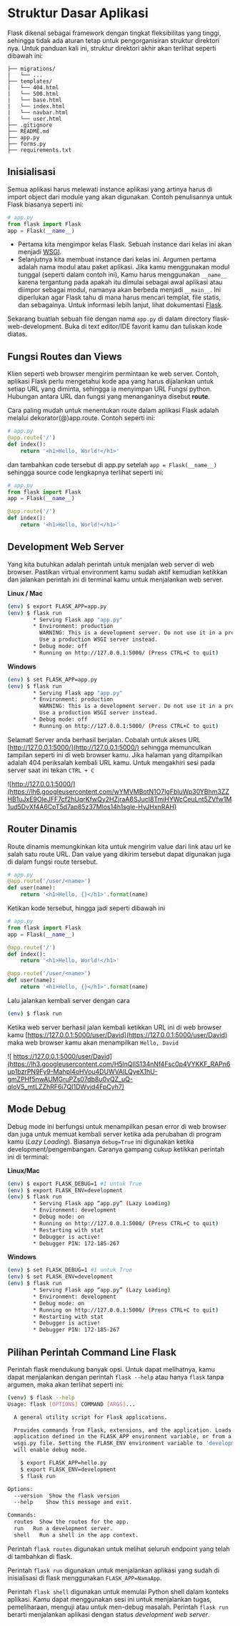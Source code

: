 # Struktur Dasar Aplikasi

Flask dikenal sebagai framework dengan tingkat fleksibilitas yang tinggi, sehingga tidak ada aturan tetap untuk pengorganisiran struktur direktori nya. Untuk panduan kali ini, struktur direktori akhir akan terlihat seperti dibawah ini:

```text
├── migrations/
|   └── ...
├── templates/
|   └── 404.html
|   └── 500.html
|   └── base.html
|   └── index.html
|   └── navbar.html
|   └── user.html
├── .gitignore
├── README.md
├── app.py
├── forms.py
├── requirements.txt
```

## Inisialisasi

Semua aplikasi harus melewati instance aplikasi yang artinya harus di import object dari module yang akan digunakan. Contoh penulisannya untuk Flask biasanya seperti ini:

```python
# app.py
from flask import Flask
app = Flask(__name__)
```

* Pertama kita mengimpor kelas Flask. Sebuah instance dari kelas ini akan menjadi [WSGI](https://www.fullstackpython.com/wsgi-servers.html).
* Selanjutnya kita membuat instance dari kelas ini. Argumen pertama adalah nama modul atau paket aplikasi. Jika kamu menggunakan modul tunggal \(seperti dalam contoh ini\), Kamu harus menggunakan `__name__` karena tergantung pada apakah itu dimulai sebagai awal aplikasi atau diimpor sebagai modul, namanya akan berbeda menjadi `__main__`. Ini diperlukan agar Flask tahu di mana harus mencari templat, file statis, dan sebagainya. Untuk informasi lebih lanjut, lihat dokumentasi [Flask](https://flask.palletsprojects.com/en/1.1.x/api/#flask.Flask).

Sekarang buatlah sebuah file dengan nama `app.py` di dalam directory flask-web-development. Buka di text editor/IDE favorit kamu dan tuliskan kode diatas.

## Fungsi Routes dan Views

Klien seperti web browser mengirim permintaan ke web server. Contoh, aplikasi Flask perlu mengetahui kode apa yang harus dijalankan untuk setiap URL yang diminta, sehingga ia menyimpan URL Fungsi python. Hubungan antara URL dan fungsi yang menanganinya disebut **route**.

Cara paling mudah untuk menentukan route dalam aplikasi Flask adalah melalui dekorator\(@\)app.route. Contoh seperti ini:

```python
# app.py
@app.route('/')
def index():
    return '<h1>Hello, World!</h1>'
```

dan tambahkan code tersebut di app.py setelah `app = Flask(__name__)` sehingga source code lengkapnya terlihat seperti ini:

```python
# app.py
from flask import Flask
app = Flask(__name__)

@app.route('/')
def index():
    return '<h1>Hello, World!</h1>'
```

## Development Web Server

Yang kita butuhkan adalah perintah untuk menjalan web server di web browser. Pastikan virtual environment kamu sudah aktif kemudian ketikkan dan jalankan perintah ini di terminal kamu untuk menjalankan web server.

**Linux / Mac**

```bash
(env) $ export FLASK_APP=app.py
(env) $ flask run
        * Serving Flask app "app.py"
        * Environment: production
          WARNING: This is a development server. Do not use it in a production deployment.
          Use a production WSGI server instead.
        * Debug mode: off
        * Running on http://127.0.0.1:5000/ (Press CTRL+C to quit)
```

**Windows**

```bash
(env) $ set FLASK_APP=app.py
(env) $ flask run
        * Serving Flask app "app.py"
        * Environment: production
          WARNING: This is a development server. Do not use it in a production deployment.
          Use a production WSGI server instead.
        * Debug mode: off
        * Running on http://127.0.0.1:5000/ (Press CTRL+C to quit)
```

Selamat! Server anda berhasil berjalan. Cobalah untuk akses URL [http://127.0.0.1:5000/](http://127.0.0.1:5000/) sehingga memunculkan tampilan seperti ini di web browser kamu. Jika halaman yang ditampilkan adalah 404 periksalah kembali URL kamu. Untuk mengakhiri sesi pada server saat ini tekan `CTRL + C`

![http://127.0.0.1:5000/](https://lh6.googleusercontent.com/wYMVMBotN1O7lgFbluWp30YBhm3ZZHB1uJxE9OleJFF7cf2hUqrKfwQy2HZjraA6SJucI8TmiHYWcCeuLnt5ZVfw1M1ud5DvXf4A6CpT5d7ap85z37Mlos14h1sgle-HyJHxnRAH)

## Router Dinamis

Route dinamis memungkinkan kita untuk mengirim value dari link atau url ke salah satu route URL. Dan value yang dikirim tersebut dapat digunakan juga di dalam fungsi route tersebut.

```python
# app.py
@app.route('/user/<name>')
def user(name):
    return '<h1>Hello, {}</h1>'.format(name)
```

Ketikan kode tersebut, hingga jadi seperti dibawah ini

```python
# app.py
from flask import Flask
app = Flask(__name__)

@app.route('/')
def index():
    return '<h1>Hello, World!</h1>'

@app.route('/user/<name>')
def user(name):
    return '<h1>Hello, {}</h1>'.format(name)
```

Lalu jalankan kembali server dengan cara

```bash
(env) $ flask run
```

Ketika web server berhasil jalan kembali ketikkan URL ini di web browser kamu [https://127.0.0.1:5000/user/David](https://127.0.0.1:5000/user/David) maka web browser kamu akan menampilkan `Hello, David`

 

![ https://127.0.0.1:5000/user/David](https://lh3.googleusercontent.com/H5lnQIlS134nNf4Fsc0p4VYKKF_RAPn6up1bzrPN9Fy9-Mahpl4oHVou4DUWVAILQyeX1hU-gmZPHf5nwAUMGruPZs07db8u0vQZ_uQ-qIoV5_mtLZZhRF6i7QI1DWvjd4FpCyh7)

## Mode Debug

Debug mode ini berfungsi untuk menampilkan pesan error di web browser dan juga untuk memuat kembali server ketika ada perubahan di program kamu \(_Lazy Loading_\). Biasanya `debug=True` ini digunakan ketika development/pengembangan. Caranya gampang cukup ketikkan perintah ini di terminal:

**Linux/Mac**

```bash
(env) $ export FLASK_DEBUG=1 #1 untuk True
(env) $ export FLASK_ENV=development
(env) $ flask run
        * Serving Flask app “app.py” (Lazy Loading)
        * Environment: development
        * Debug mode: on
        * Running on http://127.0.0.1:5000/ (Press CTRL+C to quit)
        * Restarting with stat
        * Debugger is active!
        * Debugger PIN: 172-185-267
```

**Windows**

```bash
(env) $ set FLASK_DEBUG=1 #1 untuk True
(env) $ set FLASK_ENV=development
(env) $ flask run
        * Serving Flask app “app.py” (Lazy Loading)
        * Environment: development
        * Debug mode: on
        * Running on http://127.0.0.1:5000/ (Press CTRL+C to quit)
        * Restarting with stat
        * Debugger is active!
        * Debugger PIN: 172-185-267
```

## Pilihan Perintah Command Line Flask

Perintah flask mendukung banyak opsi. Untuk dapat melihatnya, kamu dapat menjalankan dengan perintah `flask --help` atau hanya `flask` tanpa argumen, maka akan terlihat seperti ini:

```bash
(venv) $ flask --help
Usage: flask [OPTIONS] COMMAND [ARGS]...

  A general utility script for Flask applications.

  Provides commands from Flask, extensions, and the application. Loads the
  application defined in the FLASK_APP environment variable, or from a
  wsgi.py file. Setting the FLASK_ENV environment variable to 'development'
  will enable debug mode.

	$ export FLASK_APP=hello.py
	$ export FLASK_ENV=development
	$ flask run

Options:
  --version  Show the flask version
  --help 	Show this message and exit.

Commands:
  routes  Show the routes for the app.
  run 	Run a development server.
  shell   Run a shell in the app context.
```

Perintah `flask routes` digunakan untuk melihat seluruh endpoint yang telah di tambahkan di flask.

Perintah `flask run` digunakan untuk menjalankan aplikasi yang sudah di inisialisasi di flask menggunakan `FLASK_APP=NamaApp`.

Perintah `flask shell` digunakan untuk memulai Python shell dalam konteks aplikasi. Kamu dapat menggunakan sesi ini untuk menjalankan tugas, pemeliharaan, menguji atau untuk men-debug masalah. Perintah `flask run` berarti menjalankan aplikasi dengan status _development web server_.

